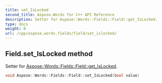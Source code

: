 ```yaml
---
title: set_IsLocked
second_title: Aspose.Words for C++ API Reference
description: Setter for Aspose::Words::Fields::Field::get_IsLocked. 
type: docs
weight: 0
url: /cpp/aspose.words.fields/field/set_islocked/
---
```

## Field.set_IsLocked method


Setter for [Aspose::Words::Fields::Field::get_IsLocked](./get_islocked/).

```cpp
void Aspose::Words::Fields::Field::set_IsLocked(bool value)
```


